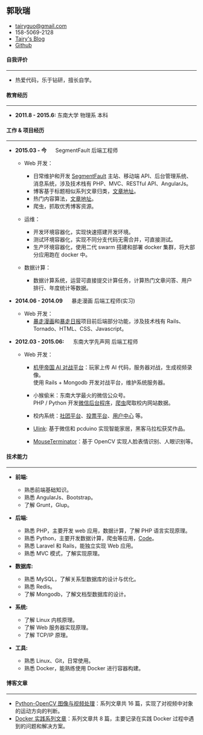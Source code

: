 ## 郭耿瑞

- [tairyguo@gmail.com](tairyguo@gmail.com)
- 158-5069-2128
- [Tairy's Blog](https://segmentfault.com/blog/tairy)
- [Github](https://github.com/Tairy)

#### 自我评价

----

- 热爱代码，乐于钻研，擅长自学。

#### 教育经历

-----

- __2011.8 - 2015.6:__ 东南大学 物理系 本科

#### 工作 & 项目经历

-----

- __2015.03 - 今__ &nbsp;&nbsp;&nbsp;&nbsp; SegmentFault 后端工程师

  - Web 开发：
    - 日常维护和开发 [SegmentFault](https://segmentfault.com) 主站、移动端 API、后台管理系统、消息系统，涉及技术栈有 PHP、MVC、RESTful API、AngularJs。
    - 博客基于标题相似系列文章归类，[文章地址](https://segmentfault.com/a/1190000002694383)。
    - 热门内容算法，[文章地址](https://segmentfault.com/a/1190000004253816)。
    - 爬虫，抓取优秀博客资源。

  - 运维：
    - 开发环境容器化，实现快速搭建开发环境。
    - 测试环境容器化，实现不同分支代码无需合并，可直接测试。
    - 生产环境容器化，使用二代 swarm 搭建和部署 docker 集群，将大部分应用跑在 docker 中。


  - 数据计算：
    - 数据计算系统，运营可直接提交计算任务，计算热门文章问答、用户排行、年度统计等数据。

- __2014.06 - 2014.09__ &nbsp;&nbsp;&nbsp;&nbsp; 暴走漫画 后端工程师(实习)
  
  - Web 开发：
    - [暴走漫画](http://baozou.com/)和[暴走日报](http://www.baozouribao.com/)项目前后端部分功能，涉及技术栈有 Rails、Tornado、HTML、CSS、Javascript。

- __2012.03 - 2015.06:__ &nbsp;&nbsp;&nbsp;&nbsp; 东南大学先声网 后端工程师
  - Web 开发： 
    - [机甲帝国 AI 对战平台](http://mechempire.cn)：玩家上传 AI 代码，服务器对战，生成视频录像。    
  使用 Rails + Mongodb 开发对战平台，维护系统服务器。
  
    - 小猴偷米：东南大学最火的微信公众号。    
  PHP / Python 开发[微信后台程序](https://github.com/Tairy/zaihuitou)，[爬虫](https://github.com/Tairy/Crawl)爬取校内网站数据。
  
    - 校内系统：[社团平台](https://github.com/HeraldStudio/herald_league)、[投票平台](https://github.com/HeraldStudio/herald_vote)、[用户中心](https://github.com/HeraldStudio/herald_user_account) 等。
  
    - [Ulink](https://github.com/Tairy/zaihuitou): 基于微信和 pcduino 实现智能家居，黑客马拉松获奖作品。  
    - [MouseTerminator](https://github.com/Tairy/MouseTerminator)：基于 OpenCV 实现人脸表情识别、人眼识别等。

#### 技术能力

-----

- __前端:__

  - 熟悉前端基础知识。  
  - 熟悉 AngularJs、Bootstrap。
  - 了解 Grunt，Glup。

- __后端:__

  - 熟悉 PHP，主要开发 web 应用，数据计算，了解 PHP 语言实现原理。
  - 熟悉 Python，主要开发数据计算，爬虫等应用，[Code](https://github.com/Tairy/python-lab)。
  - 熟悉 Laravel 和 Rails，能独立实现 Web 应用。
  - 熟悉 MVC 模式，了解实现原理。
  
- __数据库:__

  - 熟悉 MySQL，了解关系型数据库的设计与优化。
  - 熟悉 Redis。
  - 了解 Mongodb，了解文档型数据库的设计。

- __系统:__

  - 了解 Linux 内核原理。
  - 了解 Web 服务器实现原理。
  - 了解 TCP/IP 原理。
  
- __工具:__

  - 熟悉 Linux、Git，日常使用。
  - 熟悉 Docker，能熟练使用 Docker 进行容器构建。

#### 博客文章

-----

- [Python-OpenCV 图像与视频处理](https://segmentfault.com/a/1190000003742481)：系列文章共 16 篇，实现了对视频中对象的运动方向的判断。
- [Docker 实践系列文章](https://segmentfault.com/a/1190000006449675)：系列文章共 8 篇，主要记录在实践 Docker 过程中遇到的问题和解决方案。

